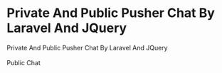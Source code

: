 # Private And Public Pusher Chat By Laravel And JQuery 
Private And Public Pusher Chat By Laravel And JQuery
<br><br>
Public Chat  
<img src="../main/images/groupChat.png" alt="">  
